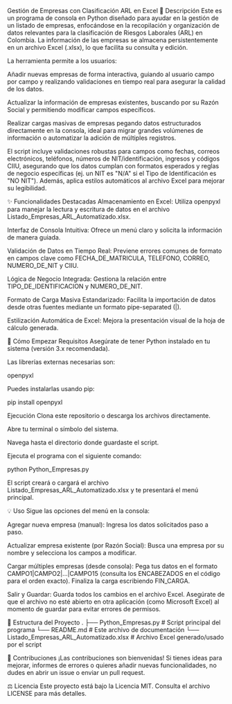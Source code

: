 Gestión de Empresas con Clasificación ARL en Excel
📝 Descripción
Este es un programa de consola en Python diseñado para ayudar en la gestión de un listado de empresas, enfocándose en la recopilación y organización de datos relevantes para la clasificación de Riesgos Laborales (ARL) en Colombia. La información de las empresas se almacena persistentemente en un archivo Excel (.xlsx), lo que facilita su consulta y edición.

La herramienta permite a los usuarios:

Añadir nuevas empresas de forma interactiva, guiando al usuario campo por campo y realizando validaciones en tiempo real para asegurar la calidad de los datos.

Actualizar la información de empresas existentes, buscando por su Razón Social y permitiendo modificar campos específicos.

Realizar cargas masivas de empresas pegando datos estructurados directamente en la consola, ideal para migrar grandes volúmenes de información o automatizar la adición de múltiples registros.

El script incluye validaciones robustas para campos como fechas, correos electrónicos, teléfonos, números de NIT/identificación, ingresos y códigos CIIU, asegurando que los datos cumplan con formatos esperados y reglas de negocio específicas (ej. un NIT es "N/A" si el Tipo de Identificación es "NO NIT"). Además, aplica estilos automáticos al archivo Excel para mejorar su legibilidad.

✨ Funcionalidades Destacadas
Almacenamiento en Excel: Utiliza openpyxl para manejar la lectura y escritura de datos en el archivo Listado_Empresas_ARL_Automatizado.xlsx.

Interfaz de Consola Intuitiva: Ofrece un menú claro y solicita la información de manera guiada.

Validación de Datos en Tiempo Real: Previene errores comunes de formato en campos clave como FECHA_DE_MATRICULA, TELEFONO, CORREO, NUMERO_DE_NIT y CIIU.

Lógica de Negocio Integrada: Gestiona la relación entre TIPO_DE_IDENTIFICACION y NUMERO_DE_NIT.

Formato de Carga Masiva Estandarizado: Facilita la importación de datos desde otras fuentes mediante un formato pipe-separated (|).

Estilización Automática de Excel: Mejora la presentación visual de la hoja de cálculo generada.

🚀 Cómo Empezar
Requisitos
Asegúrate de tener Python instalado en tu sistema (versión 3.x recomendada).

Las librerías externas necesarias son:

openpyxl

Puedes instalarlas usando pip:

pip install openpyxl

Ejecución
Clona este repositorio o descarga los archivos directamente.

Abre tu terminal o símbolo del sistema.

Navega hasta el directorio donde guardaste el script.

Ejecuta el programa con el siguiente comando:

python Python_Empresas.py

El script creará o cargará el archivo Listado_Empresas_ARL_Automatizado.xlsx y te presentará el menú principal.

💡 Uso
Sigue las opciones del menú en la consola:

Agregar nueva empresa (manual): Ingresa los datos solicitados paso a paso.

Actualizar empresa existente (por Razón Social): Busca una empresa por su nombre y selecciona los campos a modificar.

Cargar múltiples empresas (desde consola): Pega tus datos en el formato CAMPO1|CAMPO2|...|CAMPO15 (consulta los ENCABEZADOS en el código para el orden exacto). Finaliza la carga escribiendo FIN_CARGA.

Salir y Guardar: Guarda todos los cambios en el archivo Excel. Asegúrate de que el archivo no esté abierto en otra aplicación (como Microsoft Excel) al momento de guardar para evitar errores de permisos.

📁 Estructura del Proyecto
.
├── Python_Empresas.py       # Script principal del programa
└── README.md                # Este archivo de documentación
└── Listado_Empresas_ARL_Automatizado.xlsx # Archivo Excel generado/usado por el script

🤝 Contribuciones
¡Las contribuciones son bienvenidas! Si tienes ideas para mejorar, informes de errores o quieres añadir nuevas funcionalidades, no dudes en abrir un issue o enviar un pull request.

⚖️ Licencia
Este proyecto está bajo la Licencia MIT. Consulta el archivo LICENSE para más detalles.
